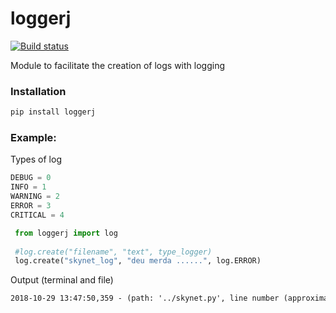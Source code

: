 # loggerj

[![Build status](https://jallysson.visualstudio.com/loggerj/_apis/build/status/loggerj-Python%20package-CI)](https://jallysson.visualstudio.com/loggerj/_build/latest?definitionId=1)

Module to facilitate the creation of logs with logging

### **Installation**

```powershell
pip install loggerj
```

### **Example**: 

Types of log

```python
DEBUG = 0
INFO = 1
WARNING = 2
ERROR = 3
CRITICAL = 4
```

```python
 from loggerj import log
 
 #log.create("filename", "text", type_logger)
 log.create("skynet_log", "deu merda ......", log.ERROR)
 ```
 Output (terminal and file)
 
 ```txt
 2018-10-29 13:47:50,359 - (path: '../skynet.py', line number (approximate): 666) - ERROR - deu merda ...... 
```
